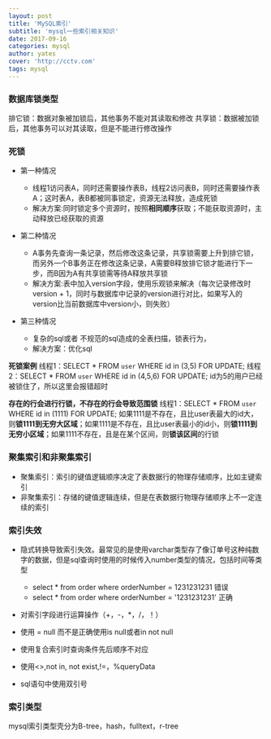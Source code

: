 ```yaml
---
layout: post
title: 'MySQL索引'
subtitle: 'mysql一些索引相关知识'
date: 2017-09-16
categories: mysql
author: yates
cover: 'http://cctv.com'
tags: mysql
---
```


### 数据库锁类型
排它锁：数据对象被加锁后，其他事务不能对其读取和修改
共享锁：数据被加锁后，其他事务可以对其读取，但是不能进行修改操作

### 死锁
- 第一种情况
    - 线程1访问表A，同时还需要操作表B，线程2访问表B，同时还需要操作表A；这时表A，表B都被同事锁定，资源无法释放，造成死锁
    - 解决方案:同时锁定多个资源时，按照**相同顺序**获取；不能获取资源时，主动释放已经获取的资源
    
- 第二种情况
    - A事务先查询一条记录，然后修改这条记录，共享锁需要上升到排它锁，而另外一个B事务正在修改这条记录，A需要B释放排它锁才能进行下一步，而B因为A有共享锁需等待A释放共享锁
    - 解决方案:表中加入version字段，使用乐观锁来解决（每次记录修改时version + 1，同时与数据库中记录的version进行对比，如果写入的version比当前数据库中version小，则失败）

- 第三种情况
    - 复杂的sql或者 不规范的sql造成的全表扫描，锁表行为，
    - 解决方案：优化sql

**死锁案例**
线程1：SELECT * FROM `user` WHERE id in (3,5) FOR UPDATE;
线程2：SELECT * FROM `user` WHERE id in (4,5,6) FOR UPDATE; id为5的用户已经被锁住了，所以这里会报错超时

**存在的行会进行行锁，不存在的行会导致范围锁**
线程1：SELECT * FROM `user` WHERE id in (1111) FOR UPDATE; 如果1111是不存在，且比user表最大的id大，则**锁1111到无穷大区域**；如果1111是不存在，且比user表最小的id小，则**锁1111到无穷小区域**；如果1111不存在，且是在某个区间，则**锁该区间**的行锁


### 聚集索引和非聚集索引
- 聚集索引：索引的键值逻辑顺序决定了表数据行的物理存储顺序，比如主键索引
- 非聚集索引：存储的键值逻辑连续，但是在表数据行物理存储顺序上不一定连续的索引


### 索引失效
- 隐式转换导致索引失效。最常见的是使用varchar类型存了像订单号这种纯数字的数据，但是sql查询时使用的时候传入number类型的情况，包括时间等类型
    - select * from order where orderNumber = 1231231231    错误
    - select * from order where orderNumber = '1231231231'  正确

- 对索引字段进行运算操作（+，-，*，/，！）
- 使用 = null 而不是正确使用is null或者in not null
- 使用复合索引时查询条件先后顺序不对应
- 使用<>,not in, not exist,!=，%queryData
- sql语句中使用双引号

### 索引类型
mysql索引类型壳分为B-tree，hash，fulltext，r-tree